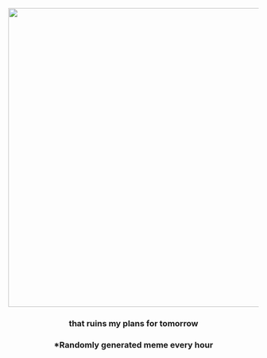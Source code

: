 <p align="center">
        <img src="https://i.redd.it/ismkl71b3ko91.jpg" width="600" height="600">
        </p>
        <h3 align="center">that ruins my plans for tomorrow</h3>
        <h3 align="center">*Randomly generated meme every hour</h3>
    